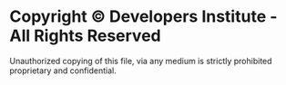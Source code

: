 # Copyright &copy; Developers Institute - All Rights Reserved

Unauthorized copying of this file, via any medium is strictly prohibited proprietary and confidential.
